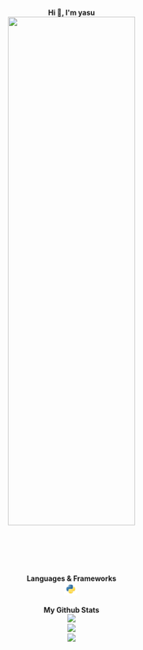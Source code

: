 <p align='center'>
  <b>Hi 👋, I'm yasu</b><br>
	<img src="https://images-wixmp-ed30a86b8c4ca887773594c2.wixmp.com/f/a7a727c9-1f3f-4919-99cb-9a85bae95e3a/dce6bj0-f843021c-22b4-473c-8e0c-8ae9bd5eff1c.png/v1/fill/w_1024,h_2304,strp/asuna_render_1_by_katherineizaguirre_dce6bj0-fullview.png?token=eyJ0eXAiOiJKV1QiLCJhbGciOiJIUzI1NiJ9.eyJzdWIiOiJ1cm46YXBwOjdlMGQxODg5ODIyNjQzNzNhNWYwZDQxNWVhMGQyNmUwIiwiaXNzIjoidXJuOmFwcDo3ZTBkMTg4OTgyMjY0MzczYTVmMGQ0MTVlYTBkMjZlMCIsIm9iaiI6W1t7ImhlaWdodCI6Ijw9MjMwNCIsInBhdGgiOiJcL2ZcL2E3YTcyN2M5LTFmM2YtNDkxOS05OWNiLTlhODViYWU5NWUzYVwvZGNlNmJqMC1mODQzMDIxYy0yMmI0LTQ3M2MtOGUwYy04YWU5YmQ1ZWZmMWMucG5nIiwid2lkdGgiOiI8PTEwMjQifV1dLCJhdWQiOlsidXJuOnNlcnZpY2U6aW1hZ2Uub3BlcmF0aW9ucyJdfQ.9vurlyG6Os6Wx9F_T_GksIba1HzoT7d1DWyZZ30LUyo" width="250" height="1000">
</p>

<p align="center"><br>
  <a href="https://github.com/y9su">
     </a>
</p>

<br><br>
<p align="center">
	<b>Languages & Frameworks</b>
	<br>
	<code><img height="25" src="https://raw.githubusercontent.com/github/explore/80688e429a7d4ef2fca1e82350fe8e3517d3494d/topics/python/python.png"></code>&nbsp;
	<br><br>
	<b>My Github Stats</b><br>
    	<img src="https://github-readme-streak-stats.herokuapp.com/?user=y9su&theme=dark&hide_border=true">
	<br>
	<img src="https://github-readme-stats.vercel.app/api?username=y9su&include_all_commits=true&show_icons=true&hide_border=true&hide_title=true&count_private=true&theme=dark">
	<br>
	<img src="https://github-readme-stats.vercel.app/api/top-langs/?username=y9su&layout=compact&count_private=true&langs_count=8&hide_border=true&theme=dark">
</p>
